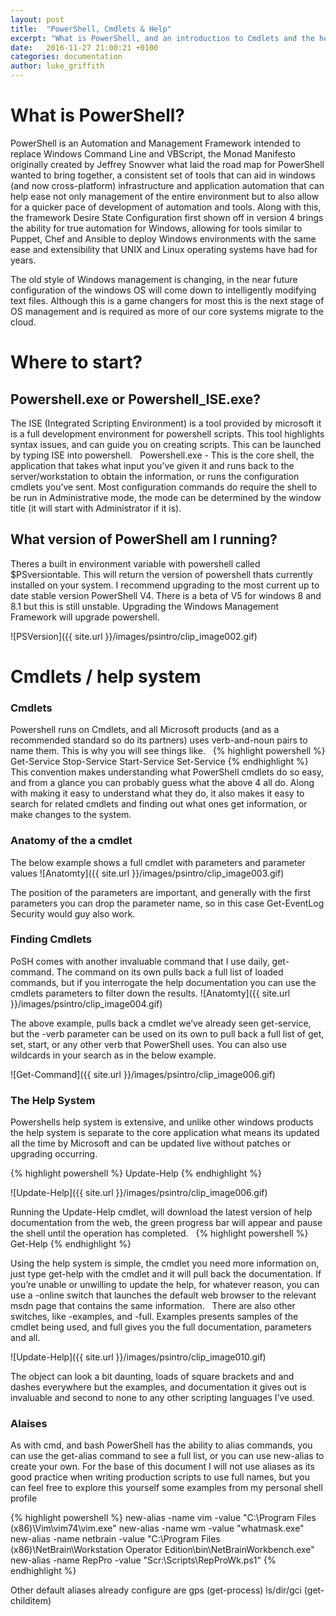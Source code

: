 ```yaml
---
layout: post
title:  "PowerShell, Cmdlets & Help"
excerpt: "What is PowerShell, and an introduction to Cmdlets and the help system."
date:   2016-11-27 21:00:21 +0100
categories: documentation
author: luke_griffith
---
```


# What is PowerShell?

PowerShell is an Automation and Management Framework intended to replace Windows Command Line and VBScript, the Monad Manifesto originally created by Jeffrey Snowver what laid the road map for PowerShell wanted to bring together, a consistent set of tools that can aid in windows (and now cross-platform) infrastructure and application automation that can help ease not only management of the entire environment but to also allow for a quicker pace of development of automation and tools. Along with this, the framework Desire State Configuration first shown off in version 4 brings the ability for true automation for Windows, allowing for tools similar to Puppet, Chef and Ansible to deploy Windows environments with the same ease and extensibility that UNIX and Linux operating systems have had for years.

The old style of Windows management is changing, in the near future configuration of the windows OS will come down to intelligently modifying text files. Although this is a game changers for most this is the next stage of OS management and is required as more of our core systems migrate to the cloud. 

# Where to start? 

## Powershell.exe or Powershell_ISE.exe?
The ISE (Integrated Scripting Environment) is a tool provided by microsoft it is a full development environment for powershell scripts. This tool highlights syntax issues, and can guide you on creating scripts. This can be launched by typing ISE into powershell. 
 
Powershell.exe - This is the core shell, the application that takes what input you’ve given it and runs back to the server/workstation to obtain the information, or runs the configuration cmdlets you’ve sent. Most configuration commands do require the shell to be run in Administrative mode, the mode can be determined by the window title (it will start with Administrator if it is).


## What version of PowerShell am I running? 
Theres a built in environment variable with powershell called $PSversiontable. This will return the version of powershell thats currently installed on your system. I recommend upgrading to the most current up to date stable version PowerShell V4. There is a beta of V5 for windows 8 and 8.1 but this is still unstable. Upgrading the Windows Management Framework will upgrade powershell. 

![PSVersion]({{ site.url }}/images/psintro/clip_image002.gif)

# Cmdlets / help system

### Cmdlets

Powershell runs on Cmdlets, and all Microsoft products (and as a recommended standard so do its partners) uses verb-and-noun pairs to name them. This is why you will see things like.
 
{% highlight powershell %}
Get-Service
Stop-Service
Start-Service
Set-Service
{% endhighlight %}
 
This convention makes understanding what PowerShell cmdlets do so easy, and from a glance you can probably guess what the above 4 all do. Along with making it easy to understand what they do, it also makes it easy to search for related cmdlets and finding out what ones get information, or make changes to the system.
### Anatomy of the a cmdlet
The below example shows a full cmdlet with parameters and parameter values 
![Anatomty]({{ site.url }}/images/psintro/clip_image003.gif)

The position of the parameters are important, and generally with the first parameters you can drop the parameter name, so in this case Get-EventLog Security would guy also work.

### Finding Cmdlets
PoSH comes with another invaluable command that I use daily, get-command. The command on its own pulls back a full list of loaded commands, but if you interrogate the help documentation you can use the cmdlets parameters to filter down the results.
![Anatomty]({{ site.url }}/images/psintro/clip_image004.gif)

The above example, pulls back a cmdlet we’ve already seen get-service, but the -verb parameter can be used on its own to pull back a full list of get, set, start, or any other verb that PowerShell uses. You can also use wildcards in your search as in the below example.

![Get-Command]({{ site.url }}/images/psintro/clip_image006.gif)

### The Help System

Powershells help system is extensive, and unlike other windows products the help system is separate to the core application what means its updated all the time by Microsoft and can be updated live without patches or upgrading occurring.

{% highlight powershell %}
Update-Help
{% endhighlight %}

![Update-Help]({{ site.url }}/images/psintro/clip_image006.gif)

Running the Update-Help cmdlet, will download the latest version of help documentation from the web, the green progress bar will appear and pause the shell until the operation has completed. 
 
{% highlight powershell %}
Get-Help <Cmdlet>
{% endhighlight %}


Using the help system is simple, the cmdlet you need more information on, just type get-help with the cmdlet and it will pull back the documentation. If you’re unable or unwilling to update the help, for whatever reason, you can use a -online switch that launches the default web browser to the relevant msdn page that contains the same information.
 
There are also other switches, like -examples, and -full. Examples presents samples of the cmdlet being used, and full gives you the full documentation, parameters and all.

![Update-Help]({{ site.url }}/images/psintro/clip_image010.gif)

The object can look a bit daunting, loads of square brackets and and dashes everywhere but the examples, and documentation it gives out is invaluable and second to none to any other scripting languages I’ve used. 

### Alaises

As with cmd, and bash PowerShell has the ability to alias commands, you can use the get-alias command to see a full list, or you can use new-alias to create your own. For the base of this document I will not use aliases as its good practice when writing production scripts to use full names, but you can feel free to explore this yourself some examples from my personal shell profile

{% highlight powershell %}
new-alias -name vim -value "C:\Program Files (x86)\Vim\vim74\vim.exe"
new-alias -name wm -value "whatmask.exe"
new-alias -name netbrain -value "C:\Program Files (x86)\NetBrain\Workstation Operator Edition\bin\NetBrainWorkbench.exe"
new-alias -name RepPro -value "Scr:\Scripts\RepProWk.ps1"
{% endhighlight %}

Other default aliases already configure are gps (get-process) ls/dir/gci (get-childitem)

